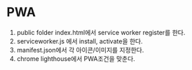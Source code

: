 # PWA

1. public folder index.html에서 service worker register를 한다.
2. serviceworker.js 에서 install, activate을 한다.
3. manifest.json에서 각 아이콘/이미지를 지정한다.
4. chrome lighthouse에서 PWA조건을 맞춘다.

